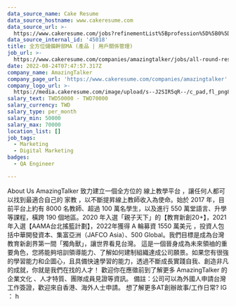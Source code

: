 ```yaml
---
data_source_name: Cake Resume
data_source_hostname: www.cakeresume.com
data_source_url: >-
  https://www.cakeresume.com/jobs?refinementList%5Bprofession%5D%5B0%5D=engineering_qa-engineer&refinementList%5Bsalary_type%5D=per_month&refinementList%5Bsalary_currency%5D=TWD&range%5Bsalary_range%5D%5Bmax%5D=600000
data_source_internal_id: '45018'
title: 全方位儲備幹部MA (產品 | 用戶關係管理)
job_url: >-
  https://www.cakeresume.com/companies/amazingtalker/jobs/all-round-reserve-cadre-ma
date: 2022-08-24T07:47:57.317Z
company_name: AmazingTalker
company_page_url: 'https://www.cakeresume.com/companies/amazingtalker'
company_logo_url: >-
  https://media.cakeresume.com/image/upload/s--J2SIR5qR--/c_pad,fl_png8,h_200,w_200/v1631641971/kifa19wruvkuxf8qm37i.png
salary_text: TWD50000 - TWD70000
salary_currency: TWD
salary_type: per_month
salary_min: 50000
salary_max: 70000
location_list: []
job_tags:
  - Marketing
  - Digital Marketing
badges:
  - QA Engineer

---
```


About Us AmazingTalker 致力建立一個全方位的 線上教學平台 ，讓任何人都可以找到最適合自己的 家教 ，以不斷提昇線上教師收入為使命。始於 2017 年，目前平台上約有 8000 名教師、超過 100 萬名學生，以及進行 550 萬堂語言、升學等課程，橫跨 190 個地區。2020 年入選「親子天下」的【教育新創20+】，2021 年入選【AAMA台北搖籃計劃】，2022年獲得 A 輪募資 1550 萬美元 ，投資人包括中華開發資本、集富亞洲（JAFCO Asia）、500 Global。我們目標是成為台灣教育新創界第一間「獨角獸」，讓世界看見台灣。 這是一個晉身成為未來領䄂的重要角色，您將能夠培訓領導能力、了解如何建制組織達成公司願景。如果您有很強的學習能力和企圖心，且具備快速學習的能力，透過不斷成長實踐自我、創造非凡的成就，你就是我們在找的人才！ 歡迎你在應徵前到了解更多 AmazingTalker 的企業文化 、人才特質、團隊成員見證等資訊。 備註：公司可以為外國人申請台灣工作簽證，歡迎來自香港、海外人士申請。 想了解更多AT創辦故事/工作日常? IG ： h